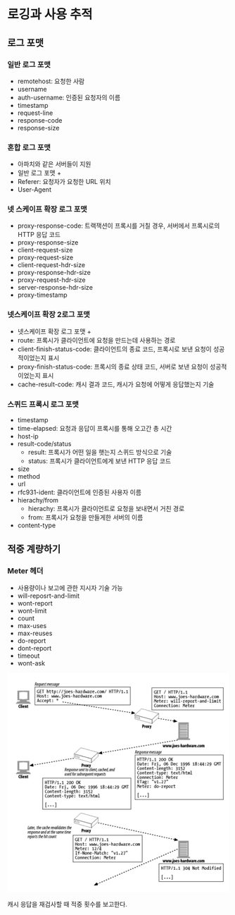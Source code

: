 # 로깅과 사용 추적
## 로그 포맷
### 일반 로그 포맷
- remotehost: 요청한 사람
- username
- auth-username: 인증된 요청자의 이름
- timestamp
- request-line
- response-code
- response-size

### 혼합 로그 포맷
- 아파치와 같은 서버들이 지원
- 일반 로그 포맷 +
- Referer: 요청자가 요청한 URL 위치
- User-Agent

### 넷 스케이프 확장 로그 포맷
- proxy-response-code: 트랙잭션이 프록시를 거칠 경우, 서버에서 프록시로의 HTTP 응답 코드
- proxy-response-size
- client-request-size
- proxy-request-size
- client-request-hdr-size
- proxy-response-hdr-size
- proxy-request-hdr-size
- server-response-hdr-size
- proxy-timestamp

### 넷스케이프 확장 2로그 포맷
- 넷스케이프 확장 로그 포맷 +
- route: 프록시가 클라이언트에 요청을 만드는데 사용하는 경로
- client-finish-status-code: 클라이언트의 종료 코드, 프록시로 보낸 요청이 성공적이었는지 표시
- proxy-finish-status-code: 프록시의 종료 상태 코드, 서버로 보낸 요청이 성공적이었는지 표시
- cache-result-code: 캐시 결과 코드, 캐시가 요청에 어떻게 응답했는지 기술

### 스퀴드 프록시 로그 포맷
- timestamp
- time-elapsed: 요청과 응답이 프록시를 통해 오고간 총 시간
- host-ip
- result-code/status
  - result: 프록시가 어떤 일을 햇는지 스퀴드 방식으로 기술
  - status: 프록시가 클라이언트에게 보낸 HTTP 응답 코드
- size
- method
- url
- rfc931-ident: 클라이언트에 인증된 사용자 이름
- hierachy/from
  - hierachy: 프록시가 클라이언트로 요청을 보내면서 거친 경로 
  - from: 프록시가 요청을 만들게한 서버의 이름
- content-type

## 적중 계량하기
### Meter 헤더
- 사용량이나 보고에 관한 지시자 기술 가능
- will-reposrt-and-limit
- wont-report
- wont-limit
- count
- max-uses
- max-reuses
- do-report
- dont-report
- timeout
- wont-ask

![21-1](./asset/21_1_jinho.png)

캐시 응답을 재검사할 때 적중 횟수를 보고한다.